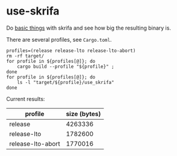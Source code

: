 # use-skrifa

Do [basic things](src/main.rs) with skrifa and see how big the resulting binary is.

There are several profiles, see `Cargo.toml`.

```shell
profiles=(release release-lto release-lto-abort)
rm -rf target/
for profile in ${profiles[@]}; do
    cargo build --profile "${profile}" ;
done
for profile in ${profiles[@]}; do
    ls -l "target/${profile}/use_skrifa"
done
```

Current results:

| profile | size (bytes) |
| --- | --- |
| release | 4263336 |
| release-lto | 1782600 |
| release-lto-abort | 1770016 |
